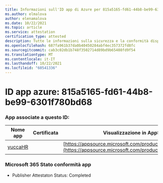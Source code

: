 ```yaml
---
title: Informazioni sull'ID app di Azure per 815a5165-fd61-44b8-be99-6301f780bd68
ms.author: elmalova
author: elenamalova
ms.date: 10/22/2021
ms.topic: article
ms.service: attestation
certification_type: attested
description: Tutte le informazioni sulla sicurezza e la conformità disponibili per 815a5165-fd61-44b8-be99-6301f780bd68.
ms.openlocfilehash: 687fa961b37da0b40450284abf4ec357372fd8fc
ms.sourcegitcommit: cab3c02db1b748f3502714d89bd9b65408fd9f54
ms.translationtype: MT
ms.contentlocale: it-IT
ms.lasthandoff: 10/22/2021
ms.locfileid: "60541336"
---
```

# <a name="azure-app-id-815a5165-fd61-44b8-be99-6301f780bd68"></a>ID app azure: 815a5165-fd61-44b8-be99-6301f780bd68


### <a name="apps-associated-with-this-id"></a>App associate a questo ID:
| **Nome app** | **Certificata** | **Visualizzazione in AppSource** |
|--------------|---------------|-----------------------|
| [yuccaHR](https://docs.microsoft.com/microsoft-365-app-certification/forward/WA200003242) |  | [https://appsource.microsoft.com/product/office/WA200003242](https://appsource.microsoft.com/product/office/WA200003242) |

### <a name="microsoft-365-app-compliance-status"></a>Microsoft 365 Stato conformità app
- Publisher Attestaton Status: Completed
